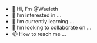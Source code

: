 - 👋 Hi, I’m @Waeleth
- 👀 I’m interested in ...
- 🌱 I’m currently learning ...
- 💞️ I’m looking to collaborate on ...
- 📫 How to reach me ...

<!---
Waeleth/Waeleth is a ✨ special ✨ repository because its `README.md` (this file) appears on your GitHub profile.
You can click the Preview link to take a look at your changes.
--->
